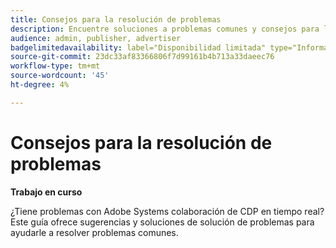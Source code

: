 ```yaml
---
title: Consejos para la resolución de problemas
description: Encuentre soluciones a problemas comunes y consejos para la solución de problemas para Adobe Systems Colaboración CDP en tiempo real
audience: admin, publisher, advertiser
badgelimitedavailability: label="Disponibilidad limitada" type="Informative" url="https://helpx.adobe.com/legal/product-descriptions/real-time-customer-data-platform-collaboration.html newtab=true"
source-git-commit: 23dc33af83366806f7d99161b4b713a33daeec76
workflow-type: tm+mt
source-wordcount: '45'
ht-degree: 4%

---
```



# Consejos para la resolución de problemas

**Trabajo en curso**

¿Tiene problemas con Adobe Systems colaboración de CDP en tiempo real? Este guía ofrece sugerencias y soluciones de solución de problemas para ayudarle a resolver problemas comunes.
